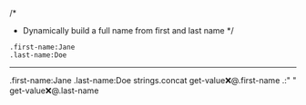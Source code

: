 /*
 * Dynamically build a full name from first and last name
 */
```hyperlambda
.first-name:Jane
.last-name:Doe
```
---
.first-name:Jane
.last-name:Doe
strings.concat
   get-value:x:@.first-name
   .:" "
   get-value:x:@.last-name
